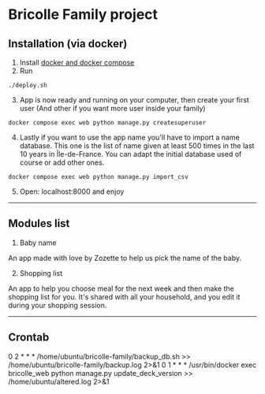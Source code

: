# Bricolle Family project

## Installation (via docker)

1. Install [docker and docker compose](https://docs.docker.com/engine/install/)
2. Run

```shell
./deploy.sh
```

3. App is now ready and running on your computer, then create your first user (And other if you want more user inside
   your family)

```shell
docker compose exec web python manage.py createsuperuser
```

4. Lastly if you want to use the app name you'll have to import a name database. This one is the list of name given
   at least 500 times in the last 10 years in Île-de-France. You can adapt the initial database used of course or add
   other
   ones.

```shell
docker compose exec web python manage.py import_csv
```

5. Open: localhost:8000 and enjoy

---

## Modules list

1. Baby name

An app made with love by Zozette to help us pick the name of the baby.

2. Shopping list

An app to help you choose meal for the next week and then make the shopping list for you. It's shared with all your
household, and you edit it during your shopping session.

---

## Crontab
0 2 * * * /home/ubuntu/bricolle-family/backup_db.sh >> /home/ubuntu/bricolle-family/backup.log 2>&1
0 1 * * * /usr/bin/docker exec bricolle_web python manage.py update_deck_version >> /home/ubuntu/altered.log 2>&1
